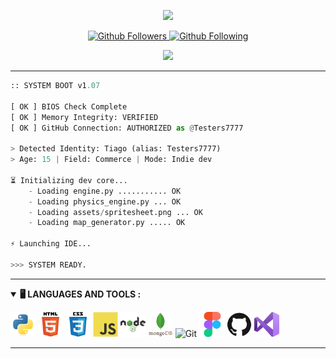 <p align="center">
 <a href="https://github.com/denvercoder1/readme-typing-svg" target="_blank">
  <img src="https://readme-typing-svg.herokuapp.com?color=%2336BCF7&duration=5000&center=true&vCenter=true&lines=Testers7777">
  </a>    
</p>
<p align="center">
    <a href="https://github.com/Testers7777?tab=followers" target="_blank">
        <img alt="Github Followers" src="https://img.shields.io/badge/dynamic/json?label=FOLLOWERS&query=followers&url=https%3A%2F%2Fapi.github.com%2Fusers%2FTesters7777&style=for-the-badge&color=blue&labelColor=2a2a2a&logo=github">
    </a>    
    <a href="https://github.com/Testers7777?tab=following" target="_blank">
        <img alt="Github Following" src="https://img.shields.io/badge/dynamic/json?label=FOLLOWING&query=following&url=https%3A%2F%2Fapi.github.com%2Fusers%2FTesters7777&style=for-the-badge&color=blue&labelColor=2a2a2a&logo=github">
    </a>
</p>
<p align="center">
  <a href="https://discord.com/users/744961307932885052" target="_blank">
    <img src="https://img.shields.io/badge/-DISCORD-blue?logo=discord&labelColor=2a2a2a&color=2a2a2a">
  </a>
</p>

<hr>

```py
:: SYSTEM BOOT v1.07

[ OK ] BIOS Check Complete
[ OK ] Memory Integrity: VERIFIED
[ OK ] GitHub Connection: AUTHORIZED as @Testers7777

> Detected Identity: Tiago (alias: Testers7777)
> Age: 15 | Field: Commerce | Mode: Indie dev

⏳ Initializing dev core...
    - Loading engine.py ........... OK
    - Loading physics_engine.py ... OK
    - Loading assets/spritesheet.png ... OK
    - Loading map_generator.py ..... OK

⚡ Launching IDE...

>>> SYSTEM READY.
```
 
<hr> 
<details open>
    <summary>
        <b>🖥️ LANGUAGES AND TOOLS : </b>
    </summary>
 <p>
  <img src="https://raw.githubusercontent.com/devicons/devicon/master/icons/python/python-original.svg" alt="Python" width="40" height="40"/>
  <img src="https://raw.githubusercontent.com/devicons/devicon/master/icons/html5/html5-original-wordmark.svg" alt="HTML" width="40" height="40"/>
  <img src="https://raw.githubusercontent.com/devicons/devicon/master/icons/css3/css3-original-wordmark.svg" alt="CSS" width="40" height="40"/>
  <img src="https://raw.githubusercontent.com/devicons/devicon/master/icons/javascript/javascript-original.svg" alt="JavaScript" width="40" height="40"/>
  <img src="https://raw.githubusercontent.com/devicons/devicon/master/icons/nodejs/nodejs-original-wordmark.svg" alt="NodeJS" width="40" height="40"/>
  <img src="https://raw.githubusercontent.com/devicons/devicon/master/icons/mongodb/mongodb-original-wordmark.svg" alt="MongoDB" width="40" height="40"/>
  <img src="https://www.vectorlogo.zone/logos/git-scm/git-scm-icon.svg" alt="Git" width="40" height="40"/>
  <img src="https://raw.githubusercontent.com/devicons/devicon/master/icons/figma/figma-original.svg" alt="Figma" width="40" height="40"/>
  <img src="https://raw.githubusercontent.com/devicons/devicon/master/icons/github/github-original.svg" alt="Github" width="40" height="40"/>
  <img src="https://raw.githubusercontent.com/devicons/devicon/master/icons/visualstudio/visualstudio-original.svg" alt="Vsc" width="40" height="40"/>
 </p>
</details>

<hr> 
</blockquote>
